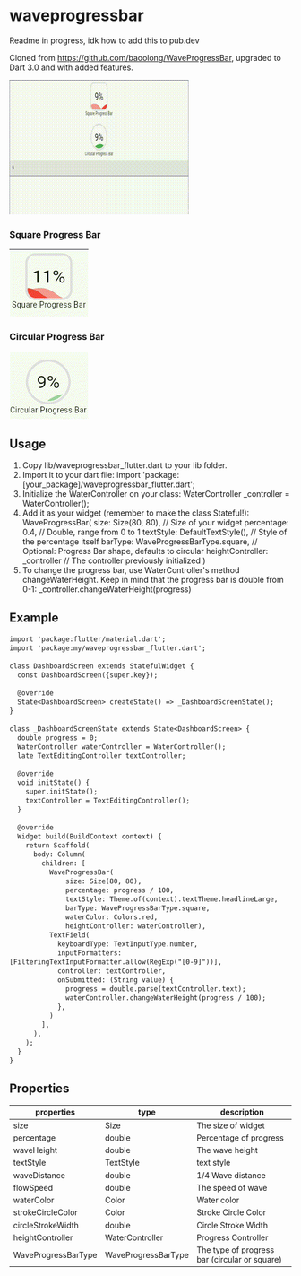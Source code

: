 # waveprogressbar

Readme in progress, idk how to add this to pub.dev

Cloned from https://github.com/baoolong/WaveProgressBar, upgraded to Dart 3.0 and with added features.

![display](https://github.com/leonardotaufans/WaveProgressBar/blob/master/example/WaveProgressBar.gif)

### Square Progress Bar
![square](https://github.com/leonardotaufans/WaveProgressBar/blob/master/example/WaveProgressBar_square.gif)
### Circular Progress Bar
![circular](https://github.com/leonardotaufans/WaveProgressBar/blob/master/example/WaveProgressBar_circular.gif)

## Usage

1. Copy lib/waveprogressbar_flutter.dart to your lib folder.
2. Import it to your dart file:
    import 'package:[your_package]/waveprogressbar_flutter.dart';
3. Initialize the WaterController on your class:
    WaterController _controller = WaterController();
4. Add it as your widget (remember to make the class Stateful!):
    WaveProgressBar(
      size: Size(80, 80), // Size of your widget
      percentage: 0.4,  // Double, range from 0 to 1
      textStyle: DefaultTextStyle(),  // Style of the percentage itself
      barType: WaveProgressBarType.square,  // Optional: Progress Bar shape, defaults to circular
      heightController: _controller  // The controller previously initialized
    )
5. To change the progress bar, use WaterController's method changeWaterHeight. Keep in mind that the progress bar is double from 0-1:
    _controller.changeWaterHeight(progress)  
    
## Example

    import 'package:flutter/material.dart';
    import 'package:my/waveprogressbar_flutter.dart';
    
    class DashboardScreen extends StatefulWidget {
      const DashboardScreen({super.key});

      @override
      State<DashboardScreen> createState() => _DashboardScreenState();
    }

    class _DashboardScreenState extends State<DashboardScreen> {
      double progress = 0;
      WaterController waterController = WaterController();
      late TextEditingController textController;

      @override
      void initState() {
        super.initState();
        textController = TextEditingController();
      }

      @override
      Widget build(BuildContext context) {
        return Scaffold(
          body: Column(
            children: [
              WaveProgressBar(
                  size: Size(80, 80),
                  percentage: progress / 100,
                  textStyle: Theme.of(context).textTheme.headlineLarge,
                  barType: WaveProgressBarType.square,
                  waterColor: Colors.red,
                  heightController: waterController),
              TextField(
                keyboardType: TextInputType.number,
                inputFormatters: [FilteringTextInputFormatter.allow(RegExp("[0-9]"))],
                controller: textController,
                onSubmitted: (String value) {
                  progress = double.parse(textController.text);
                  waterController.changeWaterHeight(progress / 100);
                },
              )
            ],
          ),
        );
      }
    }

## Properties

| properties         | type             | description                       |
| ----               | ----             | ----                              |
| size               | Size             |   The size of widget    	|
| percentage         | double      		|   Percentage of progress	|
| waveHeight         | double      		|   The wave height   			|
| textStyle          | TextStyle      	|   text style    			|
| waveDistance       | double      		|   1/4 Wave distance    	|
| flowSpeed          | double      		|   The speed of wave 	|
| waterColor         | Color      		|   Water color    			|
| strokeCircleColor  | Color      		|   Stroke Circle Color   	|
| circleStrokeWidth  | double      		|   Circle Stroke Width   	|
| heightController   | WaterController  |   Progress Controller   	|
| WaveProgressBarType | WaveProgressBarType | The type of progress bar (circular or square) |

